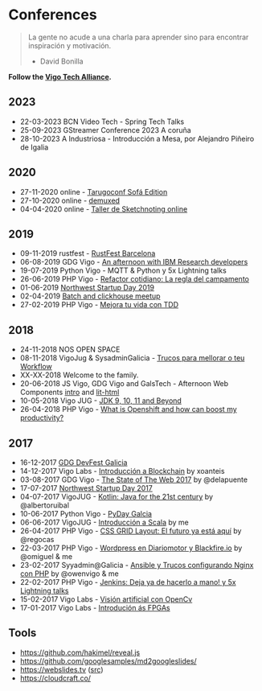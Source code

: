 Conferences
===============

> La gente no acude a una charla para aprender sino para encontrar inspiración y motivación.
> - David Bonilla

**Follow the [Vigo Tech Alliance](http://vigotech.org/).**

2023
----

* 22-03-2023 BCN Video Tech - Spring Tech Talks
* 25-09-2023 GStreamer Conference 2023 A coruña
* 28-10-2023 A Industriosa - Introducción a Mesa, por Alejandro Piñeiro de Igalia


2020
----

* 27-11-2020 online - [Tarugoconf Sofá Edition](https://www.tarugoconf.com/)
* 27-10-2020 online - [demuxed](https://2020.demuxed.com/)
* 04-04-2020 online - [Taller de Sketchnoting online](20200404-Sketchnoting.md)

2019
----

* 09-11-2019 rustfest - [RustFest Barcelona](20191109-rustfest.md)
* 06-08-2019 GDG Vigo - [An afternoon with IBM Research developers](20190806-GDGVigo-IBM.md)
* 19-07-2019 Python Vigo - MQTT & Python y 5x Lightning talks
* 26-06-2019 PHP Vigo - [Refactor cotidiano: La regla del campamento](20190626-PHPVigo-Refactor.md)
* 01-06-2019 [Northwest Startup Day 2019](http://nosday.com)
* 02-04-2019 [Batch and clickhouse meetup](20190402-batch-clickhouse.md)
* 27-02-2019 PHP Vigo - [Mejora tu vida con TDD](20190227-PHPVigo-TDD.md)


2018
----

* 24-11-2018 NOS OPEN SPACE
* 08-11-2018 VigoJug & SysadminGalicia - [Trucos para mellorar o teu Workflow](20181108-SysAdminGalicia-workflow.md)
* XX-XX-2018 Welcome to the family.
* 20-06-2018 JS Vigo, GDG Vigo and GalsTech - Afternoon Web Components [intro](https://docs.google.com/presentation/d/1-qquKA1VOyRaYcUm-_fC4sb1ZWiHNdkR_9PNFNeJW4k/mobilepresent?slide=id.g36703c151f_0_60) and [lit-html](https://docs.google.com/presentation/d/1Bxbrp8GXpE86-3mLULY2OF7Wne-1LXzmLoqNLhxE1Mc/edit#slide=id.g36849c2f67_0_527)
* 10-05-2018 Vigo JUG - [JDK 9, 10, 11 and Beyond](https://github.com/vigojug/talk-vigojug-2018-JDK-9-10-11-and-Beyond)
* 26-04-2018 PHP Vigo - [What is Openshift and how can boost my productivity?](http://redhat.slides.com/jruarive/phpvigo21/fullscreen?token=58J5fuvw)


2017
----

* 16-12-2017 [GDG DevFest Galicia](20171216-devfestgal.md)
* 14-12-2017 Vigo Labs - [Introducción a Blockchain](20171214-VigoLabs-Blockchain.md) by xoanteis
* 03-08-2017 GDG Vigo - [The State of The Web 2017](https://delapuente.github.io/presentations/state-of-the-web-17/index.html#/1) by @delapuente
* 17-07-2017 [Northwest Startup Day 2017](http://www.nosday.com/edicion2017/index.html)
* 04-07-2017 VigoJUG - [Kotlin: Java for the 21st century](https://docs.google.com/presentation/d/1K-jqOlRYFvMRJmJZuQYVp3lhH70gvfoiaWa8MzqGe9A/view) by @albertoruibal
* 10-06-2017 Python Vigo - [PyDay Galcia](201706010-PyDayGalicia.md)
* 06-06-2017 VigoJUG - [Introducción a Scala](https://docs.google.com/presentation/d/1BrZVBydFq5kOxhwf5_Qm9UHjYC7qqm3wgHfGUGO2Abo/mobilepresent?slide=id.p) by me
* 26-04-2017 PHP Vigo - [CSS GRID Layout: El futuro ya está aquí](https://blogs.igalia.com/mrego/2017/05/19/spanish-css-grid-layout-el-futuro-ya-esta-aqui/) by @regocas
* 22-03-2017 PHP Vigo - [Wordpress en Diariomotor y Blackfire.io](http://phpvigo.com/blog/resumen-meetup-12-2) by @omiguel & me
* 23-02-2017 Syyadmin@Galicia - [Ansible y Trucos configurando Nginx con PHP](20170223-SysadminGaliciaFebrero.md) by @owenvigo & me
* 22-02-2017 PHP Vigo - [Jenkins: Deja ya de hacerlo a mano! y 5x Lightning talks](20170222-PHPVigo-Jenkins_5LT.md)
* 15-02-2017 Vigo Labs - [Visión artificial con OpenCv](20170215-VigoLabs-OpenCV.md)
* 17-01-2017 Vigo Labs - [Introdución ás FPGAs](20170117-VigoLabs-FPGAs.md)


Tools
-----
* https://github.com/hakimel/reveal.js
* https://github.com/googlesamples/md2googleslides/
* https://webslides.tv ([src](https://github.com/jlantunez/webslides/))
* https://cloudcraft.co/
